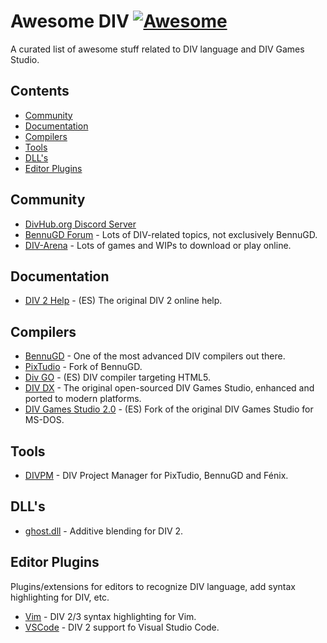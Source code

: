 # Awesome DIV [![Awesome](https://awesome.re/badge.svg)](https://awesome.re)

A curated list of awesome stuff related to DIV language and DIV Games Studio.

## Contents

* [Community](#community)
* [Documentation](#documentation)
* [Compilers](#compilers)
* [Tools](#tools)
* [DLL's](#dlls)
* [Editor Plugins](#editor-plugins)

## Community

* [DivHub.org Discord Server](https://discord.gg/CAKr9QR)
* [BennuGD Forum](https://forum.bennugd.org) - Lots of DIV-related topics, not exclusively BennuGD.
* [DIV-Arena](https://div-arena.co.uk) - Lots of games and WIPs to download or play online.

## Documentation

* [DIV 2 Help](https://vii1.github.io/DIV2Help/) - (ES) The original DIV 2 online help.

## Compilers

* [BennuGD](https://www.bennugd.org) - One of the most advanced DIV compilers out there.
* [PixTudio](https://www.pixtudio.org) - Fork of BennuGD.
* [Div GO](https://www.amakasoft.com/herramientas/div-go.html) - (ES) DIV compiler targeting HTML5.
* [DIV DX](https://github.com/MikeDX/DIV-Games-Studio/) - The original open-sourced DIV Games Studio, enhanced and ported to modern platforms.
* [DIV Games Studio 2.0](https://github.com/vii1/DIV) - (ES) Fork of the original DIV Games Studio for MS-DOS.

## Tools

* [DIVPM](https://divpm.divhub.org/) - DIV Project Manager for PixTudio, BennuGD and Fénix.

## DLL's

* [ghost.dll](https://github.com/vii1/ghost.dll) - Additive blending for DIV 2.

## Editor Plugins

Plugins/extensions for editors to recognize DIV language, add syntax highlighting for DIV, etc.

* [Vim](https://github.com/Zardoz89/vim-div) - DIV 2/3 syntax highlighting for Vim.
* [VSCode](https://github.com/vii1/vscode-div) - DIV 2 support fo Visual Studio Code.
